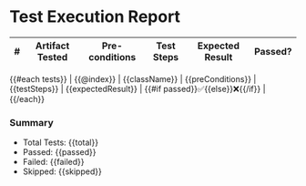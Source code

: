 # Test Execution Report

| # | Artifact Tested | Pre-conditions | Test Steps | Expected Result | Passed? |
|---|----------------|----------------|------------|-----------------|---------|
{{#each tests}}
| {{@index}} | {{className}} | {{preConditions}} | {{testSteps}} | {{expectedResult}} | {{#if passed}}✅{{else}}❌{{/if}} |
{{/each}}

### Summary
- Total Tests: {{total}}
- Passed: {{passed}}
- Failed: {{failed}}
- Skipped: {{skipped}} 